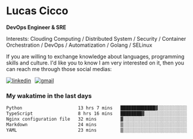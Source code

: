 # Lucas Cicco

**DevOps Engineer & SRE**

Interests: Clouding Computing / Distributed System / Security / Container Orchestration / DevOps / Automatization / Golang / SELinux

If you are willing to exchange knowledge about languages, programming skills and culture. I'd like you to know I am very interested on it, then you can reach me through those social medias:

<div style="display: flex; align-items: center; gap: 10px;">
  <a href="https://www.linkedin.com/in/lucas-vitor-de-cicco" target="_blank">
    <img
      src="https://img.shields.io/badge/-LinkedIn-%230077B5?style=for-the-badge&logo=linkedin&logoColor=white"
      alt="linkedin"
      target="_blank" 
    />
  </a>
  <a href="mailto:lucasvitorx1@gmail.com">
      <img
        src="https://img.shields.io/badge/-Gmail-%23333?style=for-the-badge&logo=gmail&logoColor=white"
        alt="gmail"
        target="_blank"
      />
  </a>
</div>

### My wakatime in the last days

<!--START_SECTION:waka-->

```txt
Python                     13 hrs 7 mins   █████████████▓░░░░░░░░░░░   54.10 %
TypeScript                 8 hrs 16 mins   ████████▓░░░░░░░░░░░░░░░░   34.09 %
Nginx configuration file   32 mins         ▓░░░░░░░░░░░░░░░░░░░░░░░░   02.25 %
Markdown                   24 mins         ▒░░░░░░░░░░░░░░░░░░░░░░░░   01.70 %
YAML                       23 mins         ▒░░░░░░░░░░░░░░░░░░░░░░░░   01.62 %
```

<!--END_SECTION:waka-->

